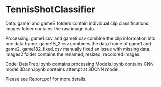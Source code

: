 # TennisShotClassifier

Data: 
game1 and game8 folders contain individual clip classifications. 
images folder contains the raw image data. 

Processing: 
game1.csv and game8.csv combine the clip information into one data frame. 
game18_2.csv combines the data frame of game1 and game2. 
game182_fixed.csv manually fixed an issue with missing data. 
images2 folder contains the renamed, resized, recolored images. 

Code: 
DataPrep.ipynb contains processing 
Models.ipynb contains CNN model 
3Dcnn.ipynb contains attempt at 3DCNN model 

Please see Report.pdf for more details. 
